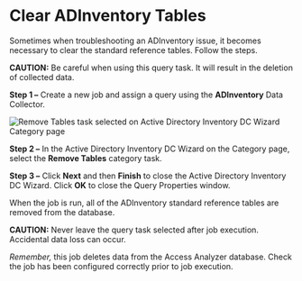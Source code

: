 # Clear ADInventory Tables

Sometimes when troubleshooting an ADInventory issue, it becomes necessary to clear the standard reference tables. Follow the steps.

__CAUTION:__ Be careful when using this query task. It will result in the deletion of collected data.

__Step 1 –__ Create a new job and assign a query using the __ADInventory__ Data Collector.

![Remove Tables task selected on Active Directory Inventory DC Wizard Category page ](/img/product_docs/accessanalyzer/enterpriseauditor/admin/datacollector/adinventory/categoryremovetables.png)

__Step 2 –__ In the Active Directory Inventory DC Wizard on the Category page, select the __Remove Tables__ category task.

__Step 3 –__ Click __Next__ and then __Finish__ to close the Active Directory Inventory DC Wizard. Click __OK__ to close the Query Properties window.

When the job is run, all of the ADInventory standard reference tables are removed from the database.

__CAUTION:__ Never leave the query task selected after job execution. Accidental data loss can occur.

_Remember,_ this job deletes data from the Access Analyzer database. Check the job has been configured correctly prior to job execution.
